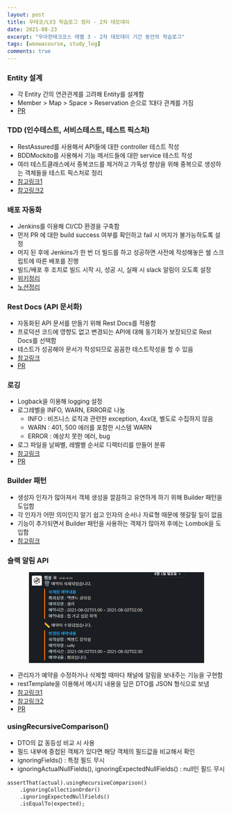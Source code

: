 ```yaml
---
layout: post
title: 우테코/LV3 학습로그 정리 - 2차 데모데이
date: 2021-08-23
excerpt: "우아한테크코스 레벨 3 - 2차 데모데이 기간 동안의 학습로그"
tags: [woowacourse, study_log]
comments: true
---
```


### Entity 설계
- 각 Entity 간의 연관관계를 고려해 Entity를 설계함
- Member > Map > Space > Reservation 순으로 1대다 관계를 가짐
- [PR](https://github.com/woowacourse-teams/2021-zzimkkong/pull/19)

### TDD (인수테스트, 서비스테스트, 테스트 픽스처)
- RestAssured를 사용해서 API들에 대한 controller 테스트 작성
- BDDMockito를 사용해서 기능 메서드들에 대한 service 테스트 작성
- 여러 테스트클래스에서 중복코드를 제거하고 가독성 향상을 위해 중복으로 생성하는 객체들을 테스트 픽스처로 정리
- [참고링크1](https://dongdd.tistory.com/165)
- [참고링크2](https://velog.io/@lxxjn0/Mockito%EC%99%80-BDDMockito%EB%8A%94-%EB%AD%90%EA%B0%80-%EB%8B%A4%EB%A5%BC%EA%B9%8C)

### 배포 자동화
- Jenkins를 이용해 CI/CD 환경을 구축함
- 먼저 PR 에 대한 build success 여부를 확인하고 fail 시 머지가 불가능하도록 설정
- 머지 된 후에 Jenkins가 한 번 더 빌드를 하고 성공하면 사전에 작성해놓은 쉘 스크립트에 따른 배포를 진행
- 빌드/배포 후 조치로 빌드 시작 시, 성공 시, 실패 시 slack 알림이 오도록 설정
- [위키정리](https://github.com/woowacourse-teams/2021-zzimkkong/wiki/%5BBE%5D-Jenkins)
- [노션정리](https://xrabcde.notion.site/Jenkins-backend-dd8359a74bbd461ba4783bf75f6cfbbf)

### Rest Docs (API 문서화)
- 자동화된 API 문서를 만들기 위해 Rest Docs를 적용함
- 프로덕션 코드에 영향도 없고 변경되는 API에 대해 동기화가 보장되므로 Rest Docs를 선택함
- 테스트가 성공해야 문서가 작성되므로 꼼꼼한 테스트작성을 할 수 있음
- [참고링크](https://techblog.woowahan.com/2597/)
- [PR](https://github.com/woowacourse-teams/2021-zzimkkong/pull/45)

### 로깅
- Logback을 이용해 logging 설정
- 로그레벨을 INFO, WARN, ERROR로 나눔
    - INFO : 비즈니스 로직과 관련한 exception, 4xx대, 별도로 수집하지 않음
    - WARN : 401, 500 에러를 포함한 시스템 WARN
    - ERROR : 예상치 못한 에러, bug
- 로그 파일을 날짜별, 레벨별 순서로 디렉터리를 만들어 분류
- [참고링크](https://meetup.toast.com/posts/149)
- [PR](https://github.com/woowacourse-teams/2021-zzimkkong/pull/151)

### Builder 패턴
- 생성자 인자가 많아져서 객체 생성을 깔끔하고 유연하게 하기 위해 Builder 패턴을 도입함
- 각 인자가 어떤 의미인지 알기 쉽고 인자의 순서나 자료형 때문에 헷갈릴 일이 없음
- 기능이 추가되면서 Builder 패턴을 사용하는 객체가 많아져 후에는 Lombok을 도입함
- [참고링크](https://johngrib.github.io/wiki/builder-pattern/)

### 슬랙 알림 API

<div style="width:80% !important; margin:0 auto">
<img src="/assets/img/studylog_lv3-2-1.png" alt="studylog_lv3-2.png">
</div>

- 관리자가 예약을 수정하거나 삭제할 때마다 채널에 알림을 보내주는 기능을 구현함
- restTemplate을 이용해서 메시지 내용을 담은 DTO를 JSON 형식으로 보냄
- [참고링크1](https://leeborn.tistory.com/entry/Spring-Boot-%EC%8A%AC%EB%9E%99-webhook-%EB%A9%94%EC%8B%9C%EC%A7%80-%EB%B3%B4%EB%82%B4%EA%B8%B0)
- [참고링크2](https://sjh836.tistory.com/141)
- [PR](https://github.com/woowacourse-teams/2021-zzimkkong/pull/115)

### usingRecursiveComparison()
- DTO의 값 동등성 비교 시 사용
- 필드 내부에 중첩된 객체가 있다면 해당 객체의 필드값을 비교해서 확인
- ignoringFields() : 특정 필드 무시
- ignoringActualNullFields(), ignoringExpectedNullFields() : null인 필드 무시

```
assertThat(actual).usingRecursiveComparison()
	.ignoringCollectionOrder()
	.ignoringExpectedNullFields()
	.isEqualTo(expected);
```
